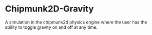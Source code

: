 # Chipmunk2D-Gravity
A simulation in the chipmunk2d physics engine where the user has the ability to toggle gravity on and off at any time.
